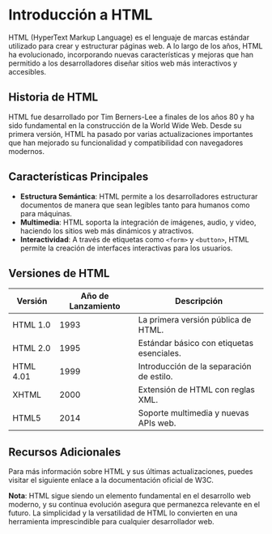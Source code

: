 # Introducción a HTML

HTML (HyperText Markup Language) es el lenguaje de marcas estándar utilizado para crear y estructurar páginas web. A lo largo de los años, HTML ha evolucionado, incorporando nuevas características y mejoras que han permitido a los desarrolladores diseñar sitios web más interactivos y accesibles.

## Historia de HTML

HTML fue desarrollado por Tim Berners-Lee a finales de los años 80 y ha sido fundamental en la construcción de la World Wide Web. Desde su primera versión, HTML ha pasado por varias actualizaciones importantes que han mejorado su funcionalidad y compatibilidad con navegadores modernos.

## Características Principales

- **Estructura Semántica**: HTML permite a los desarrolladores estructurar documentos de manera que sean legibles tanto para humanos como para máquinas.
- **Multimedia**: HTML soporta la integración de imágenes, audio, y video, haciendo los sitios web más dinámicos y atractivos.
- **Interactividad**: A través de etiquetas como `<form>` y `<button>`, HTML permite la creación de interfaces interactivas para los usuarios.

## Versiones de HTML

| Versión   | Año de Lanzamiento | Descripción                                |
|-----------|--------------------|--------------------------------------------|
| HTML 1.0  | 1993               | La primera versión pública de HTML.        |
| HTML 2.0  | 1995               | Estándar básico con etiquetas esenciales.  |
| HTML 4.01 | 1999               | Introducción de la separación de estilo.   |
| XHTML     | 2000               | Extensión de HTML con reglas XML.          |
| HTML5     | 2014               | Soporte multimedia y nuevas APIs web.      |

## Recursos Adicionales

Para más información sobre HTML y sus últimas actualizaciones, puedes visitar el siguiente enlace a la documentación oficial de W3C.

**Nota**: HTML sigue siendo un elemento fundamental en el desarrollo web moderno, y su continua evolución asegura que permanezca relevante en el futuro. La simplicidad y la versatilidad de HTML lo convierten en una herramienta imprescindible para cualquier desarrollador web.
